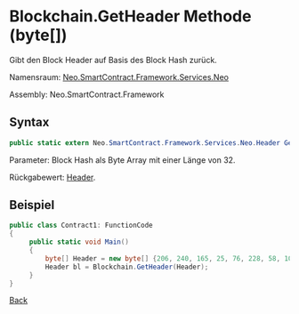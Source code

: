 # Blockchain.GetHeader Methode (byte[])

Gibt den Block Header auf Basis des Block Hash zurück.

Namensraum: [Neo.SmartContract.Framework.Services.Neo](../../neo.md)

Assembly: Neo.SmartContract.Framework

## Syntax

```c#
public static extern Neo.SmartContract.Framework.Services.Neo.Header GetHeader(byte[] hash)
```

Parameter: Block Hash als Byte Array mit einer Länge von 32.

Rückgabewert: [Header](../Header.md).

## Beispiel

```c#
public class Contract1: FunctionCode
{
     public static void Main()
     {
         byte[] Header = new byte[] {206, 240, 165, 25, 76, 228, 58, 100, 117, 184, 213, 171, 61, 96, 34, 234, 129, 116, 60, 71, 11, 231, 143, 195, 123, 5, 190, 250, 182, 14, 152};
         Header bl = Blockchain.GetHeader(Header);
     }
}
```



[Back](../Blockchain.md)
